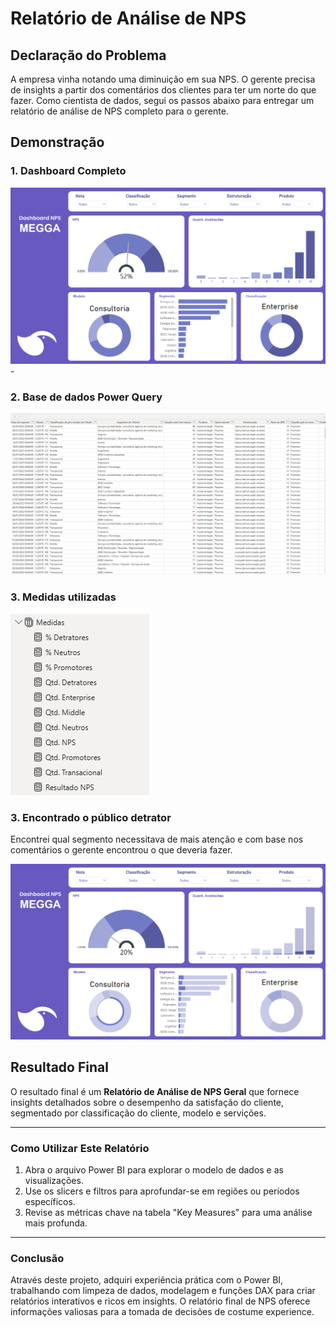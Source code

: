 # Relatório de Análise de NPS

## Declaração do Problema

A empresa vinha notando uma diminuição em sua NPS. O gerente precisa de insights a partir dos comentários dos clientes para ter um norte do que fazer. Como cientista de dados, segui os passos abaixo para entregar um relatório de análise de NPS completo para o gerente.

## Demonstração

### 1. Dashboard Completo

![Dashboard](https://github.com/jorgebooz/Dashboards/blob/main/Dashboards/src/megga.PNG?raw=true)-

### 2. Base de dados Power Query
![Power Query](https://github.com/jorgebooz/Dashboards/blob/main/Dashboards/src/megga%20-%20power%20query.PNG?raw=true)

### 3. Medidas utilizadas
![Medidas](https://github.com/jorgebooz/Dashboards/blob/main/Dashboards/src/megga%20-medidas.PNG?raw=true)

### 3. Encontrado o público detrator
Encontrei qual segmento necessitava de mais atenção e com base nos comentários o gerente encontrou o que deveria fazer.

![Enterprise](https://github.com/jorgebooz/Dashboards/blob/main/Dashboards/src/megga%20-detratores.PNG?raw=true)


## Resultado Final

O resultado final é um **Relatório de Análise de NPS Geral** que fornece insights detalhados sobre o desempenho da satisfação do cliente, segmentado por classificação do cliente, modelo e servições.


---

### Como Utilizar Este Relatório
1. Abra o arquivo Power BI para explorar o modelo de dados e as visualizações.
2. Use os slicers e filtros para aprofundar-se em regiões ou períodos específicos.
3. Revise as métricas chave na tabela "Key Measures" para uma análise mais profunda.

---

### Conclusão

Através deste projeto, adquiri experiência prática com o Power BI, trabalhando com limpeza de dados, modelagem e funções DAX para criar relatórios interativos e ricos em insights. O relatório final de NPS oferece informações valiosas para a tomada de decisões de costume experience.
